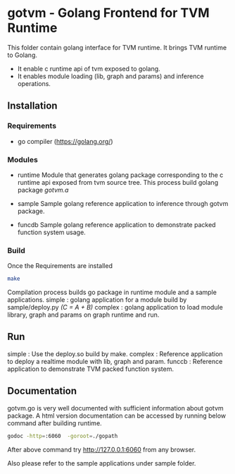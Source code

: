 # gotvm - Golang Frontend for TVM Runtime

This folder contain golang interface for TVM runtime. It brings TVM runtime to Golang.

- It enable c runtime api of tvm exposed to golang.
- It enables module loading (lib, graph and params) and inference operations.

## Installation

### Requirements

- go compiler (https://golang.org/)

### Modules

- runtime
  Module that generates golang package corresponding to the c runtime api exposed from tvm source tree.
  This process build golang package _gotvm.a_

- sample
  Sample golang reference application to inference through gotvm package.

- funcdb
  Sample golang reference application to demonstrate packed function system usage.

### Build

Once the Requirements are installed

```bash
make
```

Compilation process builds go package in runtime module and a sample applications.
  simple : golang application for a module build by sample/deploy.py _(C = A + B)_
  complex : golang application to load module library, graph and params on graph runtime and run.

## Run

simple : Use the deploy.so build by make.
complex : Reference application to deploy a realtime module with lib, graph and param.
funccb : Reference application to demonstrate TVM packed function system.

## Documentation
gotvm.go is very well documented with sufficient information about gotvm package.
A html version documentation can be accessed by running below command after building runtime.

```bash
godoc -http=:6060  -goroot=./gopath
```
After above command try http://127.0.0.1:6060 from any browser.

Also please refer to the sample applications under sample folder.
